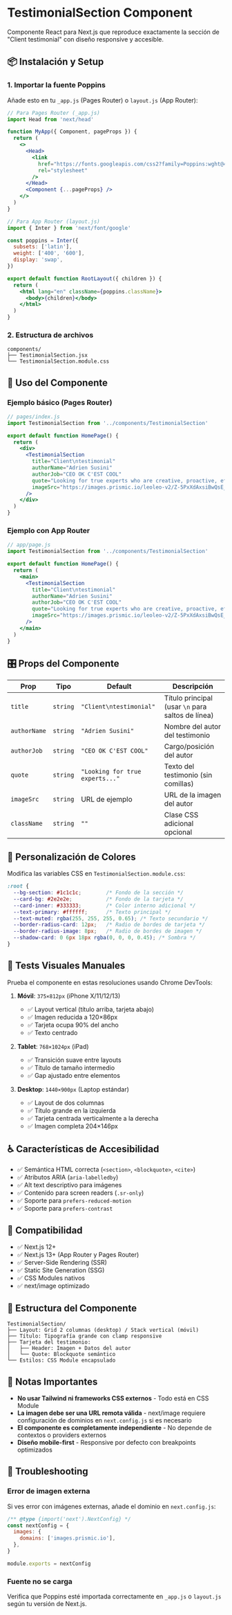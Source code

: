 # TestimonialSection Component

Componente React para Next.js que reproduce exactamente la sección de "Client testimonial" con diseño responsive y accesible.

## 📦 Instalación y Setup

### 1. Importar la fuente Poppins

Añade esto en tu `_app.js` (Pages Router) o `layout.js` (App Router):

```jsx
// Para Pages Router (_app.js)
import Head from 'next/head'

function MyApp({ Component, pageProps }) {
  return (
    <>
      <Head>
        <link
          href="https://fonts.googleapis.com/css2?family=Poppins:wght@400;600&display=swap"
          rel="stylesheet"
        />
      </Head>
      <Component {...pageProps} />
    </>
  )
}

// Para App Router (layout.js)
import { Inter } from 'next/font/google'

const poppins = Inter({
  subsets: ['latin'],
  weight: ['400', '600'],
  display: 'swap',
})

export default function RootLayout({ children }) {
  return (
    <html lang="en" className={poppins.className}>
      <body>{children}</body>
    </html>
  )
}
```

### 2. Estructura de archivos

```
components/
├── TestimonialSection.jsx
└── TestimonialSection.module.css
```

## 🚀 Uso del Componente

### Ejemplo básico (Pages Router)

```jsx
// pages/index.js
import TestimonialSection from '../components/TestimonialSection'

export default function HomePage() {
  return (
    <div>
      <TestimonialSection
        title="Client\ntestimonial"
        authorName="Adrien Susini"
        authorJob="CEO OK C'EST COOL"
        quote="Looking for true experts who are creative, proactive, efficient and cool? You've come to the right place. LEOLEO fully understood our needs and turned our vision into a concrete, clear, and impactful project."
        imageSrc="https://images.prismic.io/leoleo-v2/Z-5PxXdAxsiBwQsE_adrien_susini-min.jpg"
      />
    </div>
  )
}
```

### Ejemplo con App Router

```jsx
// app/page.js
import TestimonialSection from '../components/TestimonialSection'

export default function HomePage() {
  return (
    <main>
      <TestimonialSection
        title="Client\ntestimonial"
        authorName="Adrien Susini"
        authorJob="CEO OK C'EST COOL"
        quote="Looking for true experts who are creative, proactive, efficient and cool? You've come to the right place. LEOLEO fully understood our needs and turned our vision into a concrete, clear, and impactful project."
        imageSrc="https://images.prismic.io/leoleo-v2/Z-5PxXdAxsiBwQsE_adrien_susini-min.jpg"
      />
    </main>
  )
}
```

## 🎛️ Props del Componente

| Prop | Tipo | Default | Descripción |
|------|------|---------|-------------|
| `title` | `string` | `"Client\ntestimonial"` | Título principal (usar `\n` para saltos de línea) |
| `authorName` | `string` | `"Adrien Susini"` | Nombre del autor del testimonio |
| `authorJob` | `string` | `"CEO OK C'EST COOL"` | Cargo/posición del autor |
| `quote` | `string` | `"Looking for true experts..."` | Texto del testimonio (sin comillas) |
| `imageSrc` | `string` | URL de ejemplo | URL de la imagen del autor |
| `className` | `string` | `""` | Clase CSS adicional opcional |

## 🎨 Personalización de Colores

Modifica las variables CSS en `TestimonialSection.module.css`:

```css
:root {
  --bg-section: #1c1c1c;        /* Fondo de la sección */
  --card-bg: #2e2e2e;           /* Fondo de la tarjeta */
  --card-inner: #333333;        /* Color interno adicional */
  --text-primary: #ffffff;      /* Texto principal */
  --text-muted: rgba(255, 255, 255, 0.65); /* Texto secundario */
  --border-radius-card: 12px;   /* Radio de bordes de tarjeta */
  --border-radius-image: 8px;   /* Radio de bordes de imagen */
  --shadow-card: 0 6px 18px rgba(0, 0, 0, 0.45); /* Sombra */
}
```

## 📱 Tests Visuales Manuales

Prueba el componente en estas resoluciones usando Chrome DevTools:

1. **Móvil**: `375×812px` (iPhone X/11/12/13)
   - ✅ Layout vertical (título arriba, tarjeta abajo)
   - ✅ Imagen reducida a 120×86px
   - ✅ Tarjeta ocupa 90% del ancho
   - ✅ Texto centrado

2. **Tablet**: `768×1024px` (iPad)
   - ✅ Transición suave entre layouts
   - ✅ Título de tamaño intermedio
   - ✅ Gap ajustado entre elementos

3. **Desktop**: `1440×900px` (Laptop estándar)
   - ✅ Layout de dos columnas
   - ✅ Título grande en la izquierda
   - ✅ Tarjeta centrada verticalmente a la derecha
   - ✅ Imagen completa 204×146px

## ♿ Características de Accesibilidad

- ✅ Semántica HTML correcta (`<section>`, `<blockquote>`, `<cite>`)
- ✅ Atributos ARIA (`aria-labelledby`)
- ✅ Alt text descriptivo para imágenes
- ✅ Contenido para screen readers (`.sr-only`)
- ✅ Soporte para `prefers-reduced-motion`
- ✅ Soporte para `prefers-contrast`

## 🔧 Compatibilidad

- ✅ Next.js 12+
- ✅ Next.js 13+ (App Router y Pages Router)
- ✅ Server-Side Rendering (SSR)
- ✅ Static Site Generation (SSG)
- ✅ CSS Modules nativos
- ✅ next/image optimizado

## 📂 Estructura del Componente

```
TestimonialSection/
├── Layout: Grid 2 columnas (desktop) / Stack vertical (móvil)
├── Título: Tipografía grande con clamp responsive
├── Tarjeta del testimonio:
│   ├── Header: Imagen + Datos del autor
│   └── Quote: Blockquote semántico
└── Estilos: CSS Module encapsulado
```

## 🚨 Notas Importantes

- **No usar Tailwind ni frameworks CSS externos** - Todo está en CSS Module
- **La imagen debe ser una URL remota válida** - next/image requiere configuración de dominios en `next.config.js` si es necesario
- **El componente es completamente independiente** - No depende de contextos o providers externos
- **Diseño mobile-first** - Responsive por defecto con breakpoints optimizados

## 🐛 Troubleshooting

### Error de imagen externa
Si ves error con imágenes externas, añade el dominio en `next.config.js`:

```js
/** @type {import('next').NextConfig} */
const nextConfig = {
  images: {
    domains: ['images.prismic.io'],
  },
}

module.exports = nextConfig
```

### Fuente no se carga
Verifica que Poppins esté importada correctamente en `_app.js` o `layout.js` según tu versión de Next.js.
